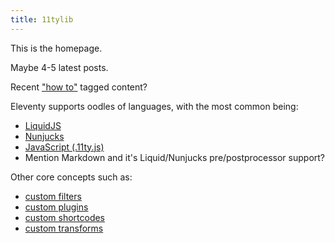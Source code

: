 ```yaml
---
title: 11tylib
---
```


This is the homepage.

Maybe 4-5 latest posts.

Recent ["how to"](/howto/) tagged content?

Eleventy supports oodles of languages, with the most common being:

- [LiquidJS](/languages/liquidjs/)
- [Nunjucks](/languages/nunjucks/)
- [JavaScript (.11ty.js)](/languages/javascript/)
- Mention Markdown and it's Liquid/Nunjucks pre/postprocessor support?

Other core concepts such as:

- [custom filters](/filters/)
- [custom plugins](/plugins/)
- [custom shortcodes](/shortcodes/)
- [custom transforms](/transforms/)
